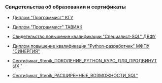 ### Свидетельства об образовании и сертификаты
* <a href="https://github.com/kolesnikovvitaliy/education_certificates/Дипломы/ДИПЛОМ_КГУ_ПРОГРАММИСТ.pdf">Диплом "Программист" КГУ</a>
* <a href="https://github.com/kolesnikovvitaliy/education_certificates/Дипломы/ДИПЛОМ_ПРОГРАММИСТ_АВИК.pdf">Диплом "Программист" ТАВИАК</a>

* <a href="https://github.com/kolesnikovvitaliy/education_certificates/Свидетельства_повышения_квалификаций/SQL_ДВФУ_ПОВЫШЕНИЕ_КВАЛИФИКАЦИИ.pdf">Свидетельство повышение квалификации "Специалист-SQL" ДВФУ</a>
* <a href="#">Диплом повышение квалификации "Python-разработчик" МФПУ "СИНЕРГИЯ"</a>
* <a href="https://github.com/kolesnikovvitaliy/education_certificates/Python_сертификаты/PYTHON_КУРС_ДЛЯ_ПРОДВИНУТЫХ_STEPIK.pdf">Сертификат_Stepik_ПОКОЛЕНИЕ_PYTHON_КУРС_ДЛЯ_ПРОДВИНУТЫХ "</a>
* <a href="https://github.com/kolesnikovvitaliy/education_certificates/SQL_сертификаты/РАСШИРЕННЫЕ_ВОЗМОЖНОСТИ_SQL_STEPIK_ДВФУ.pdf">Сертификат_Stepik_РАСШИРЕННЫЕ_ВОЗМОЖНОСТИ_SQL"</a>

